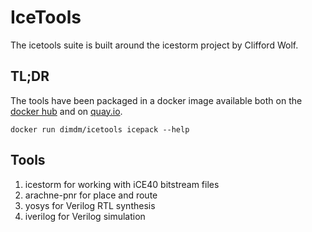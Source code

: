 # IceTools

The icetools suite is built around the icestorm project by Clifford Wolf.

## TL;DR

The tools have been packaged in a docker image available both on the [docker hub](https://hub.docker.com/r/dimdm/icetools/) and on [quay.io](https://quay.io/repository/dimdm/icetools).

```
docker run dimdm/icetools icepack --help
```

## Tools

1. icestorm for working with iCE40 bitstream files
2. arachne-pnr for place and route
3. yosys for Verilog RTL synthesis
4. iverilog for Verilog simulation
